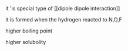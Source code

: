 

it 'is special type of [[dipole dipole interaction]] 

it is formed when the hydrogen reacted to N,O,F

higher boiling point

higher solubolity

